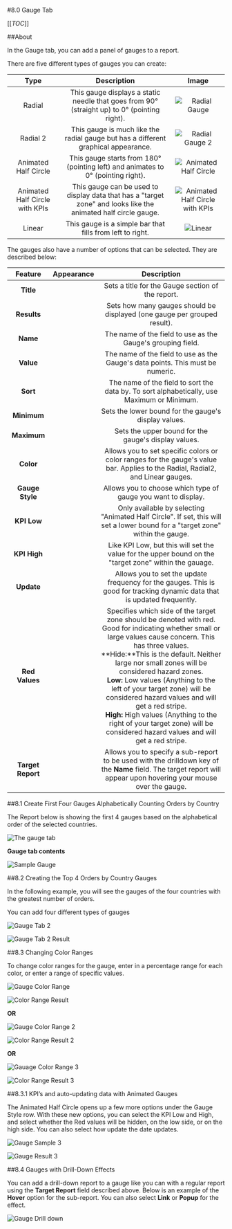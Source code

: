 #8.0 Gauge Tab

[[_TOC_]]

##About

In the Gauge tab, you can add a panel of gauges to a report.

There are five different types of gauges you can create: 

| Type |Description|Image|
|:----:|:---------:|:---:|
|Radial|This gauge displays a static needle that goes from 90&deg; (straight up) to 0&deg; (pointing right).|![Radial Gauge](http://wiki.izenda.us/Guides/ReportDesign/8-dot-0-Gauge-tab/radial_gauge.png)|
|Radial 2|This gauge is much like the radial gauge but has a different graphical appearance.|![Radial Gauge 2](http://wiki.izenda.us/Guides/ReportDesign/8-dot-0-Gauge-tab/radial_2_gauge.png)|
|Animated Half Circle|This gauge starts from 180&deg; (pointing left) and animates to 0&deg; (pointing right).|![Animated Half Circle](http://wiki.izenda.us/Guides/ReportDesign/8-dot-0-Gauge-tab/animated_half_gauge.png)|
|Animated Half Circle with KPIs|This gauge can be used to display data that has a "target zone" and looks like the animated half circle gauge.|![Animated Half Circle with KPIs](http://wiki.izenda.us/Guides/ReportDesign/8-dot-0-Gauge-tab/animated_half_kpi_gauge.png)|						
|Linear|This gauge is a simple bar that fills from left to right.|![Linear](http://wiki.izenda.us/Guides/ReportDesign/8-dot-0-Gauge-tab/linear_gauge.png)|

The gauges also have a number of options that can be selected. They are described below:

|**Feature**|**Appearance**|**Description**|
|:---------:|:------------:|:-------------:|
|**Title**|![]()|Sets a title for the Gauge section of the report.|
|**Results**|![]()|Sets how many gauges should be displayed (one gauge per grouped result).|
|**Name**|![]()|The name of the field to use as the Gauge's grouping field.|
|**Value**|![]()|The name of the field to use as the Gauge's data points. This must be numeric.|
|**Sort**|![]()|The name of the field to sort the data by. To sort alphabetically, use Maximum or Minimum.|
|**Minimum**|![]()|Sets the lower bound for the gauge's display values.|
|**Maximum**|![]()|Sets the upper bound for the gauge's display values.|
|**Color**|![]()|Allows you to set specific colors or color ranges for the gauge's value bar. Applies to the Radial, Radial2, and Linear gauges.|
|**Gauge Style**|![]()|Allows you to choose which type of gauge you want to display.|
|**KPI Low**|![]()|Only available by selecting "Animated Half Circle". If set, this will set a lower bound for a "target zone" within the gauge.|
|**KPI High**|![]()|Like KPI Low, but this will set the value for the upper bound on the "target zone" within the gauage.|
|**Update**|![]()|Allows you to set the update frequency for the gauges. This is good for tracking dynamic data that is updated frequently.|
|**Red Values**|![]()|Specifies which side of the target zone should be denoted with red. Good for indicating whether small or large values cause concern. This has three values.<br>**Hide:**This is the default. Neither large nor small zones will be considered hazard zones.<br>**Low:** Low values (Anything to the left of your target zone) will be considered hazard values and will get a red stripe.<br>**High:** High values (Anything to the right of your target zone) will be considered hazard values and will get a red stripe.|
|**Target Report**|![]()|Allows you to specify a sub-report to be used with the drilldown key of the **Name** field. The target report will appear upon hovering your mouse over the gauge.|

##8.1 Create First Four Gauges Alphabetically Counting Orders by Country

The Report below is showing the first 4 gauges based on the alphabetical order of the selected countries. 

![The gauge tab](http://wiki.izenda.us/Guides/ReportDesign/8-dot-0-Gauge-tab/gauge_sample_1.png)

**Gauge tab contents**

![Sample Gauge](http://wiki.izenda.us/Guides/ReportDesign/8-dot-0-Gauge-tab/gauge_result_1.png)

##8.2 Creating the Top 4 Orders by Country Gauges

In the following example, you will see the gauges of the four countries with the greatest number of orders. 

You can add four different types of gauges

![Gauge Tab 2](http://wiki.izenda.us/Guides/ReportDesign/8-dot-0-Gauge-tab/gauge_sample_2.png)

![Gauge Tab 2 Result](http://wiki.izenda.us/Guides/ReportDesign/8-dot-0-Gauge-tab/gauge_result_2.png)

##8.3 Changing Color Ranges

To change color ranges for the gauge, enter in a percentage range for each color, or enter a range of specific values.  

![Gauge Color Range](http://wiki.izenda.us/Guides/ReportDesign/8-dot-0-Gauge-tab/gauge_color_1.png)

![Color Range Result](http://wiki.izenda.us/Guides/ReportDesign/8-dot-0-Gauge-tab/gauge_color_result_1.png)

**OR**

![Gauge Color Range 2](http://wiki.izenda.us/Guides/ReportDesign/8-dot-0-Gauge-tab/gauge_color_2.png)

![Color Range Result 2](http://wiki.izenda.us/Guides/ReportDesign/8-dot-0-Gauge-tab/gauge_color_Result_2.png)

**OR**

![Gauage Color Range 3](http://wiki.izenda.us/Guides/ReportDesign/8-dot-0-Gauge-tab/gauge_color_3.png)

![Color Range Result 3](http://wiki.izenda.us/Guides/ReportDesign/8-dot-0-Gauge-tab/gauge_color_result_3.png)

##8.3.1 KPI’s and auto-updating data with Animated Gauges

The Animated Half Circle opens up a few more options under the Gauge Style row. 
With these new options, you can select the KPI Low and High, and select whether the Red values will be hidden, on the low side, or on the high side.  You can also select how update the date updates. 

![Gauge Sample 3](http://wiki.izenda.us/Guides/ReportDesign/8-dot-0-Gauge-tab/gauge_sample_3.png)

![Gauge Result 3](http://wiki.izenda.us/Guides/ReportDesign/8-dot-0-Gauge-tab/gauge_result_3.png)

##8.4 Gauges with Drill-Down Effects

You can add a drill-down report to a gauge like you can with a regular report using the **Target Report** field described above. Below is an example of the **Hover** option for the sub-report. You can also select **Link** or **Popup** for the effect.

![Gauge Drill down](http://wiki.izenda.us/Guides/ReportDesign/8-dot-0-Gauge-tab/gauge_drilldown_result.png)